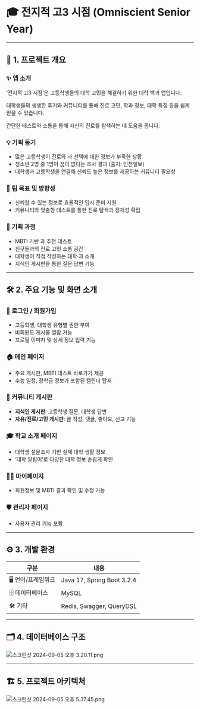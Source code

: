 # 🎓 전지적 고3 시점 (Omniscient Senior Year)

---

## 📱 1. 프로젝트 개요

### ✨ 앱 소개

‘전지적 고3 시점’은 고등학생들의 대학 고민을 해결하기 위한 대학 백과 앱입니다.

대학생들의 생생한 후기와 커뮤니티를 통해 진로 고민, 학과 정보, 대학 특징 등을 쉽게 얻을 수 있습니다.

간단한 테스트와 소통을 통해 자신의 진로를 탐색하는 데 도움을 줍니다.

### 💡 기획 동기

- 많은 고등학생이 진로와 과 선택에 대한 정보가 부족한 상황
- 청소년 2명 중 1명이 꿈이 없다는 조사 결과 (출처: 인천일보)
- 대학생과 고등학생을 연결해 신뢰도 높은 정보를 제공하는 커뮤니티 필요성

### 🎯 팀 목표 및 방향성

- 신뢰할 수 있는 정보로 효율적인 입시 준비 지원
- 커뮤니티와 맞춤형 테스트를 통한 진로 탐색과 정체성 확립

### 📝 기획 과정

- MBTI 기반 과 추천 테스트
- 친구들과의 진로 고민 소통 공간
- 대학생이 직접 작성하는 대학·과 소개
- 지식인 게시판을 통한 질문·답변 기능

---

## 🛠 2. 주요 기능 및 화면 소개

### 🔐 로그인 / 회원가입

- 고등학생, 대학생 유형별 권한 부여
- 비회원도 게시물 열람 가능
- 프로필 이미지 및 상세 정보 입력 기능

### 🏠 메인 페이지

- 주요 게시판, MBTI 테스트 바로가기 제공
- 수능 일정, 장학금 정보가 포함된 캘린더 탑재

### 💬 커뮤니티 게시판

- **지식인 게시판**: 고등학생 질문, 대학생 답변
- **자유/진로/고민 게시판**: 글 작성, 댓글, 좋아요, 신고 기능

### 🎓 학교 소개 페이지

- 대학생 설문조사 기반 실제 대학 생활 정보
- ‘대학 알림이’로 다양한 대학 정보 손쉽게 확인

### 🙋‍♀️ 마이페이지

- 회원정보 및 MBTI 결과 확인 및 수정 가능

### 🛡 관리자 페이지

- 사용자 관리 기능 포함

---

## ⚙️ 3. 개발 환경

| 구분 | 내용 |
| --- | --- |
| 🖥 언어/프레임워크 | Java 17, Spring Boot 3.2.4 |
| 🗄 데이터베이스 | MySQL |
| 🛠 기타 | Redis, Swagger, QueryDSL |

---

## 🗂 4. 데이터베이스 구조

![스크린샷 2024-09-05 오후 3.20.11.png](https://prod-files-secure.s3.us-west-2.amazonaws.com/dc4cffab-f746-4f2d-bc86-ec9b7f0f8b01/6006b21c-3790-43ee-b926-66121d1edf91/%E1%84%89%E1%85%B3%E1%84%8F%E1%85%B3%E1%84%85%E1%85%B5%E1%86%AB%E1%84%89%E1%85%A3%E1%86%BA_2024-09-05_%E1%84%8B%E1%85%A9%E1%84%92%E1%85%AE_3.20.11.png)

---

## 🏗 5. 프로젝트 아키텍처

![스크린샷 2024-09-05 오후 5.37.45.png](https://prod-files-secure.s3.us-west-2.amazonaws.com/dc4cffab-f746-4f2d-bc86-ec9b7f0f8b01/d19241af-127b-43b1-b23e-53052392dc61/%E1%84%89%E1%85%B3%E1%84%8F%E1%85%B3%E1%84%85%E1%85%B5%E1%86%AB%E1%84%89%E1%85%A3%E1%86%BA_2024-09-05_%E1%84%8B%E1%85%A9%E1%84%92%E1%85%AE_5.37.45.png)
